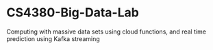 # CS4380-Big-Data-Lab

Computing with massive data sets using cloud functions, and real time prediction using Kafka streaming

